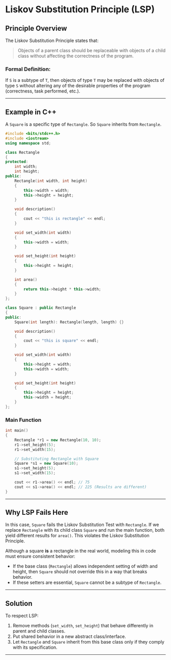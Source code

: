 # Liskov Substitution Principle (LSP)

## Principle Overview

The Liskov Substitution Principle states that:

> Objects of a parent class should be replaceable with objects of a child class without affecting the correctness of the program.

### Formal Definition:
If `S` is a subtype of `T`, then objects of type `T` may be replaced with objects of type `S` without altering any of the desirable properties of the program (correctness, task performed, etc.).

---

## Example in C++

A `Square` is a specific type of `Rectangle`. So `Square` inherits from `Rectangle`.

```cpp
#include <bits/stdc++.h>
#include <iostream>
using namespace std;

class Rectangle 
{
protected:
    int width;
    int height;
public:
    Rectangle(int width, int height)
    {
        this->width = width;
        this->height = height;
    }

    void description()
    {
        cout << "this is rectangle" << endl;
    }

    void set_width(int width)
    {
        this->width = width;
    }

    void set_height(int height)
    {
        this->height = height;
    }

    int area()
    {
        return this->height * this->width;
    }
};

class Square : public Rectangle
{
public:
    Square(int length): Rectangle(length, length) {}

    void description()
    {
        cout << "this is square" << endl;
    }

    void set_width(int width)
    {
        this->height = width;
        this->width = width;
    }

    void set_height(int height)
    {
        this->height = height;
        this->width = height;
    }
};
```

### Main Function
```cpp
int main()
{
    Rectangle *r1 = new Rectangle(10, 10);
    r1->set_height(5);
    r1->set_width(15);

    // Substituting Rectangle with Square
    Square *s1 = new Square(10);
    s1->set_height(5);
    s1->set_width(15);

    cout << r1->area() << endl; // 75 
    cout << s1->area() << endl; // 225 (Results are different)
}
```

---

## Why LSP Fails Here

In this case, `Square` fails the Liskov Substitution Test with `Rectangle`. If we replace `Rectangle` with its child class `Square` and run the main function, both yield different results for `area()`. This violates the Liskov Substitution Principle.

Although a square **is** a rectangle in the real world, modeling this in code must ensure consistent behavior:

- If the base class (`Rectangle`) allows independent setting of width and height, then `Square` should not override this in a way that breaks behavior.
- If these setters are essential, `Square` cannot be a subtype of `Rectangle`.

---

## Solution

To respect LSP:

1. Remove methods (`set_width`, `set_height`) that behave differently in parent and child classes.
2. Put shared behavior in a new abstract class/interface.
3. Let `Rectangle` and `Square` inherit from this base class only if they comply with its specification.

---
